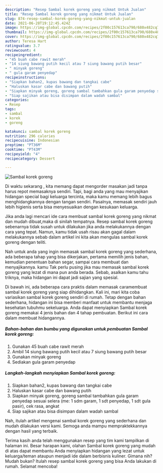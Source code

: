 ```yaml
---
description: "Resep Sambal korek goreng yang nikmat Untuk Jualan"
title: "Resep Sambal korek goreng yang nikmat Untuk Jualan"
slug: 874-resep-sambal-korek-goreng-yang-nikmat-untuk-jualan
date: 2021-06-28T19:12:45.424Z
image: https://img-global.cpcdn.com/recipes/2f00c157613ca790/680x482cq70/sambal-korek-goreng-foto-resep-utama.jpg
thumbnail: https://img-global.cpcdn.com/recipes/2f00c157613ca790/680x482cq70/sambal-korek-goreng-foto-resep-utama.jpg
cover: https://img-global.cpcdn.com/recipes/2f00c157613ca790/680x482cq70/sambal-korek-goreng-foto-resep-utama.jpg
author: Teresa Hart
ratingvalue: 3.7
reviewcount: 4
recipeingredient:
- "45 buah cabe rawit merah"
- "14 siung bawang putih kecil atau 7 siung bawang putih besar"
- " minyak goreng"
- " gula garam penyedap"
recipeinstructions:
- "Siapkan bahan2, kupas bawang dan tangkai cabe"
- "Haluskan kasar cabe dan bawang putih"
- "Siapkan minyak goreng, goreng sambal tambahkan gula garam penyedap sesuai selera (me: 1 sdm garam, 1 sdt penyedap, 1 sdt gula pasir), cek rasa, angkat"
- "Siap sajikan atau bisa disimpan dalam wadah sambal"
categories:
- Resep
tags:
- sambal
- korek
- goreng

katakunci: sambal korek goreng 
nutrition: 296 calories
recipecuisine: Indonesian
preptime: "PT36M"
cooktime: "PT43M"
recipeyield: "4"
recipecategory: Dessert

---
```



![Sambal korek goreng](https://img-global.cpcdn.com/recipes/2f00c157613ca790/680x482cq70/sambal-korek-goreng-foto-resep-utama.jpg)

Di waktu  sekarang , kita memang dapat mengorder masakan jadi tanpa harus repot memasaknya sendiri. Tapi, bagi anda yang mau menyajikan hidangan special bagi keluarga tercinta, maka kamu memang lebih bagus menghidangkannya dengan tangan sendiri. Pasalnya, memasak sendiri jauh lebih higienis serta bisa menyesuaikan dengan kesukaan keluarga.

Jika anda lagi mencari ide cara membuat sambal korek goreng yang nikmat dan mudah dibuat,maka di sinilah tempatnya. Resep sambal korek goreng  sebenarnya tidak susah untuk dilakukan jika anda melakukannya dengan cara yang tepat. Namun, kamu tidak usah risau akan gagal dalam melakukannya 
sebab dalam artikel ini kita akan mengulas sambal korek goreng dengan teliti.  



Nah untuk anda yang ingin memasak sambal korek goreng yang sederhana, ada beberapa tahap yang bisa dikerjakan, pertama memilih jenis bahan, kemudian penentuan bahan segar, sampai cara membuat dan menyajikannya. kamu Tak perlu pusing jika mau memasak sambal korek goreng yang lezat di mana pun anda berada. Sebab, asalkan kamu  tahu triknya, maka hidangan ini dapat jadi sajian yang spesial.

Di bawah ini, ada beberapa cara praktis  dalam memasak caramembuat sambal korek goreng yang siap dihidangkan. Kali ini, mari kita coba variasikan sambal korek goreng sendiri di rumah. Tetap dengan bahan sederhana, hidangan ini bisa memberi manfaat untuk membantu menjaga kesehatan tubuhmu sekeluarga. Anda dapat menyiapkan Sambal korek goreng memakai 4 jenis bahan dan 4 tahap pembuatan. Berikut ini cara dalam membuat hidangannya.

<!--inarticleads1-->

##### Bahan-bahan dan bumbu yang digunakan untuk pembuatan Sambal korek goreng:

1. Gunakan 45 buah cabe rawit merah
1. Ambil 14 siung bawang putih kecil atau 7 siung bawang putih besar
1. Gunakan  minyak goreng
1. Sediakan  gula garam penyedap




<!--inarticleads2-->

##### Langkah-langkah menyiapkan Sambal korek goreng:

1. Siapkan bahan2, kupas bawang dan tangkai cabe
1. Haluskan kasar cabe dan bawang putih
1. Siapkan minyak goreng, goreng sambal tambahkan gula garam penyedap sesuai selera (me: 1 sdm garam, 1 sdt penyedap, 1 sdt gula pasir), cek rasa, angkat
1. Siap sajikan atau bisa disimpan dalam wadah sambal




Nah, itulah artikel mengenai  sambal korek goreng  yang sederhana dan mudah dilakukan versi kami. Semoga anda mampu mempraktekkannya dengan hasil yang terbaik. 

Terima kasih anda telah menggunakan resep yang tim kami tampilkan di halaman ini. Besar harapan kami, olahan  Sambal korek goreng yang mudah di atas dapat membantu Anda menyiapkan hidangan yang lezat untuk keluarga/teman ataupun menjadi ide dalam berbisnis kuliner. Gimana nih? Mudah bukan? Itulah resep sambal korek goreng yang bisa Anda lakukan di rumah. Selamat mencoba!

